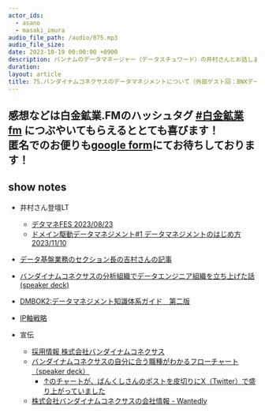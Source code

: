 ```yaml
---
actor_ids:
  - asano
  - masaki_imura
audio_file_path: /audio/075.mp3
audio_file_size: 
date: 2023-10-19 00:00:00 +0900
description: バンナムのデータマネージャー（データスチュワード）の井村さんとお話しました
duration: 
layout: article
title: 75.バンダイナムコネクサスのデータマネジメントについて（外部ゲスト回：BNXデータマネージャー井村さん）
---
```

感想などは白金鉱業.FMのハッシュタグ [#白金鉱業fm](https://twitter.com/search?q=%23%E7%99%BD%E9%87%91%E9%89%B1%E6%A5%ADfm&src=typed_query) につぶやいてもらえるととても喜びます！  
匿名でのお便りも[google form](https://forms.gle/pRVNhjrhk8F88T228)にてお待ちしております！  
---

## show notes
 - 井村さん登壇LT
    - [デタマネFES 2023/08/23](https://jdmc.connpass.com/event/288992/)
    - [ドメイン駆動データマネジメント#1 データマネジメントのはじめ方 2023/11/10](https://blog.trocco.io/event/domain-driven_data-management_1)
 - [データ基盤業務のセクション長の吉村さんの記事](https://www.wantedly.com/companies/bandainamco-nexus/post_articles/423881)
 - [バンダイナムコネクサスの分析組織でデータエンジニア組織を立ち上げた話 (speaker deck)](https://speakerdeck.com/jdmc/fen-xi-zu-zhi-dedetaenziniazu-zhi-woli-tishang-getahua-bandainamukonekusasuteng-jing-you-ma-san)
 - [DMBOK2:データマネジメント知識体系ガイド　第二版](https://www.dama-japan.org/DAMAJ_index.html#:~:text=%E3%80%90%EF%BC%A4%EF%BC%AD%EF%BC%A2%EF%BC%AF%EF%BC%AB%EF%BC%92%E3%80%80%E6%97%A5%E6%9C%AC%E8%AA%9E%E7%89%88,Metafind%E3%82%B3%E3%83%B3%E3%82%B5%E3%83%AB%E3%83%86%E3%82%A3%E3%83%B3%E3%82%B0%E6%A0%AA%E5%BC%8F%E4%BC%9A%E7%A4%BE)
 - [IP軸戦略](https://www.bandainamco.co.jp/group/ip.html#:~:text=%E3%80%8CIP%E8%BB%B8%E6%88%A6%E7%95%A5%E3%80%8D%E3%81%AF%E3%80%81,%E3%80%8CIP%E8%BB%B8%E6%88%A6%E7%95%A5%E3%80%8D%E3%81%A7%E3%81%99%E3%80%82)

- 宣伝
   - [採用情報 株式会社バンダイナムコネクサス](https://bandainamco-nexus.co.jp/careers/)
   - [バンダイナムコネクサスの自分に合う職種がわかるフローチャート（speaker deck）](https://speakerdeck.com/bandainamconexus/bandainamukonekusasu-detazhan-lue-bu-shao-jie-zi-liao?slide=10)
     - [↑のチャートが、ばんくしさんのポストを皮切りにX（Twitter）で盛り上がっていました](https://x.com/vaaaaanquish/status/1660507228250734598?s=20)
   - [株式会社バンダイナムコネクサスの会社情報 - Wantedly](https://www.wantedly.com/companies/bandainamco-nexus)